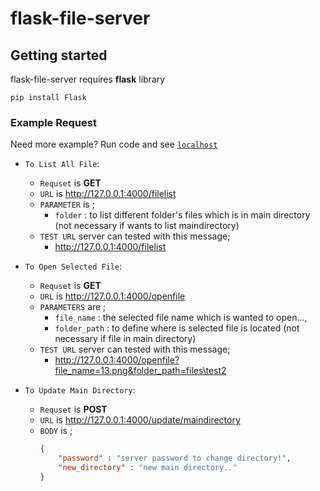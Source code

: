 # flask-file-server

## Getting started

flask-file-server requires **flask** library

```
pip install Flask
```

### Example Request
Need more example? Run code and see [`localhost`](http://127.0.0.1:4000)

* `To List All File`:
    * `Requset` is **GET**
    * `URL` is  http://127.0.0.1:4000/filelist
    * `PARAMETER` is ;
        * `folder` : to list different folder's files which is in main directory (not necessary if wants to list maindirectory)
    * `TEST URL` server can tested with this message;
        * http://127.0.0.1:4000/filelist
    
* `To Open Selected File`:
    * `Requset` is **GET**
    * `URL` is  http://127.0.0.1:4000/openfile
    * `PARAMETERS` are ;
        * `file_name` : the selected file name which is wanted to open...,
        * `folder_path` : to define where is selected file is located (not necessary if file in main directory)
    * `TEST URL` server can tested with this message;
        * http://127.0.0.1:4000/openfile?file_name=13.png&folder_path=files\test2

* `To Update Main Directory`:
    * `Requset` is **POST**
    * `URL` is  http://127.0.0.1:4000/update/maindirectory
    * `BODY` is ;
        ```json
        {
            "password" : "server password to change directory!",
            "new_directory" : "new main directory.."
        }
        ```
